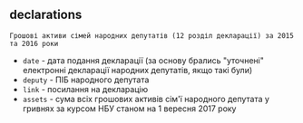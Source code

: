 ## declarations
    Грошові активи сімей народних депутатів (12 розділ декларації) за 2015 та 2016 роки
* ```date``` - дата подання декларації (за основу брались "уточнені" електронні декларації народних депутатів, якщо такі були)
* ```deputy``` - ПІБ народного депутата
* ```link``` - посилання на декларацію
* ```assets``` - сума всіх грошових активів сім'ї народного депутата у гривнях за курсом НБУ станом на 1 вересня 2017 року

